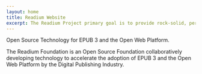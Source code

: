 ```yaml
---
layout: home
title: Readium Website
excerpt: The Readium Project primary goal is to provide rock-solid, performant building blocks and applications for EPUB publications.
---
```


Open Source Technology for EPUB 3 and the Open Web Platform.

The Readium Foundation is an Open Source Foundation collaboratively developing technology 
to accelerate the adoption of EPUB 3 and the Open Web Platform by the Digital Publishing Industry.
